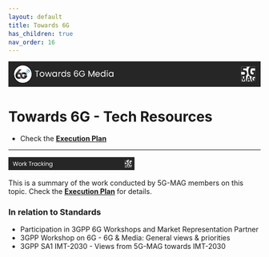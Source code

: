 ```yaml
---
layout: default
title: Towards 6G
has_children: true
nav_order: 16
---
```


<img src="../assets/images/Banner_6G.png" /> 

# Towards 6G - Tech Resources

* Check the [**Execution Plan**](https://github.com/orgs/5G-MAG/projects/44/views/20)

---

<img src="../assets/images/Banner_WorkTracking.png" width="50%" /> 

This is a summary of the work conducted by 5G-MAG members on this topic. Check the [**Execution Plan**](https://github.com/orgs/5G-MAG/projects/44/views/20) for details.

### In relation to Standards
* Participation in 3GPP 6G Workshops and Market Representation Partner
* 3GPP Workshop on 6G - 6G & Media: General views & priorities
* 3GPP SA1 IMT-2030 - Views from 5G-MAG towards IMT-2030
